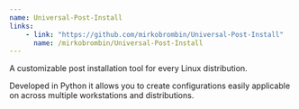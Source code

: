```yaml
---
name: Universal-Post-Install
links: 
    - link: "https://github.com/mirkobrombin/Universal-Post-Install"
      name: /mirkobrombin/Universal-Post-Install
---
```

<p>A customizable post installation tool for every Linux distribution.</p>
<p>Developed in Python it allows you to create configurations easily applicable on
    across multiple workstations and distributions.
</p>